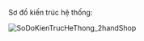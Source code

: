 Sơ đồ kiến trúc hệ thống:

![SoDoKienTrucHeThong_2handShop](https://github.com/trngmhuu/2handShop-microservice/assets/99800511/67608cf1-363e-4db4-8f6c-f43e29e714d8)

